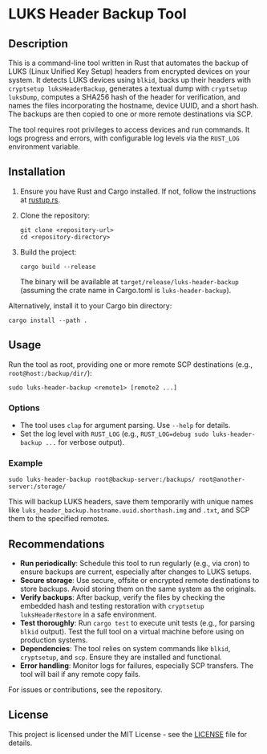 # LUKS Header Backup Tool

## Description

This is a command-line tool written in Rust that automates the backup of LUKS (Linux Unified Key Setup) headers from encrypted devices on your system. It detects LUKS devices using `blkid`, backs up their headers with `cryptsetup luksHeaderBackup`, generates a textual dump with `cryptsetup luksDump`, computes a SHA256 hash of the header for verification, and names the files incorporating the hostname, device UUID, and a short hash. The backups are then copied to one or more remote destinations via SCP.

The tool requires root privileges to access devices and run commands. It logs progress and errors, with configurable log levels via the `RUST_LOG` environment variable.

## Installation

1. Ensure you have Rust and Cargo installed. If not, follow the instructions at [rustup.rs](https://rustup.rs/).

2. Clone the repository:
   ```
   git clone <repository-url>
   cd <repository-directory>
   ```

3. Build the project:
   ```
   cargo build --release
   ```
   The binary will be available at `target/release/luks-header-backup` (assuming the crate name in Cargo.toml is `luks-header-backup`).

Alternatively, install it to your Cargo bin directory:
   ```
   cargo install --path .
   ```

## Usage

Run the tool as root, providing one or more remote SCP destinations (e.g., `root@host:/backup/dir/`):

```
sudo luks-header-backup <remote1> [remote2 ...]
```

### Options
- The tool uses `clap` for argument parsing. Use `--help` for details.
- Set the log level with `RUST_LOG` (e.g., `RUST_LOG=debug sudo luks-header-backup ...` for verbose output).

### Example
```
sudo luks-header-backup root@backup-server:/backups/ root@another-server:/storage/
```

This will backup LUKS headers, save them temporarily with unique names like `luks_header_backup.hostname.uuid.shorthash.img` and `.txt`, and SCP them to the specified remotes.

## Recommendations

- **Run periodically**: Schedule this tool to run regularly (e.g., via cron) to ensure backups are current, especially after changes to LUKS setups.
- **Secure storage**: Use secure, offsite or encrypted remote destinations to store backups. Avoid storing them on the same system as the originals.
- **Verify backups**: After backup, verify the files by checking the embedded hash and testing restoration with `cryptsetup luksHeaderRestore` in a safe environment.
- **Test thoroughly**: Run `cargo test` to execute unit tests (e.g., for parsing `blkid` output). Test the full tool on a virtual machine before using on production systems.
- **Dependencies**: The tool relies on system commands like `blkid`, `cryptsetup`, and `scp`. Ensure they are installed and functional.
- **Error handling**: Monitor logs for failures, especially SCP transfers. The tool will bail if any remote copy fails.

For issues or contributions, see the repository.

## License

This project is licensed under the MIT License - see the [LICENSE](LICENSE) file for details.
